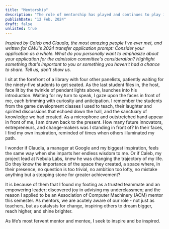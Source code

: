 ```yaml
---
title: "Mentorship"
description: "The role of mentorship has played and continues to play in my life."
publishDate: "12 Feb. 2024"
draft: false
unlisted: true
---
```


_Inspired by Caleb and Claudia, the most amazing people I've ever met, and written for CMU's 2024 transfer application prompt: Consider your application as a whole. What do you personally want to emphasize about your application for the admission committee's consideration? Highlight something that's important to you or something you haven't had a chance to share. Tell us, don't show us._

I sit at the forefront of a library with four other panelists, patiently waiting for the ninety-five students to get seated. As the last student files in, the host, face lit by the twinkle of pendant lights above, launches into his introduction. Waiting for my turn to speak, I gaze upon the faces in front of me, each brimming with curiosity and anticipation. I remember the students from the game development classes I used to teach, their laughter and spirited discussions that echoed down the hall, and the sanctuary of knowledge we had created. As a microphone and outstretched hand appear in front of me, I am drawn back to the present. How many future innovators, entrepreneurs, and change-makers was I standing in front of? In their faces, I find my own inspiration, reminded of times when others illuminated my path.

I wonder if Claudia, a manager at Google and my biggest inspiration, feels the same way when she imparts her endless wisdom to me. Or if Caleb, my project lead at Nebula Labs, knew he was changing the trajectory of my life. Do they know the importance of the space they created, a space where, in their presence, no question is too trivial, no ambition too lofty, no mistake anything but a stepping stone for greater achievement?

It is because of them that I found my footing as a trusted teammate and an empowering leader; discovered joy in advising my underclassmen; and the reason I applied to be an Association of Computer Machinery (ACM) mentor this semester. As mentors, we are acutely aware of our role - not just as teachers, but as catalysts for change, inspiring others to dream bigger, reach higher, and shine brighter.

As life’s most fervent mentor and mentee, I seek to inspire and be inspired.
